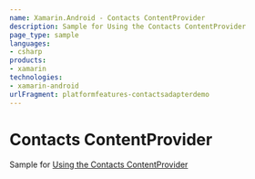 ```yaml
---
name: Xamarin.Android - Contacts ContentProvider
description: Sample for Using the Contacts ContentProvider
page_type: sample
languages:
- csharp
products:
- xamarin
technologies:
- xamarin-android
urlFragment: platformfeatures-contactsadapterdemo
---
```

# Contacts ContentProvider

Sample for [Using the Contacts ContentProvider](http://developer.xamarin.com/guides/android/platform_features/intro_to_content_providers/part_2_-_using_the_contacts_contentprovier/)
